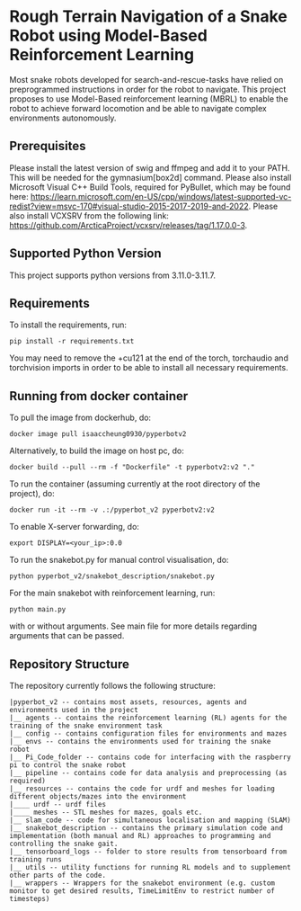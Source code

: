 # Rough Terrain Navigation of a Snake Robot using Model-Based Reinforcement Learning
Most snake robots developed for search-and-rescue-tasks have relied on preprogrammed instructions in order for the robot to navigate. This project proposes to use Model-Based reinforcement learning (MBRL) to enable the robot to achieve forward locomotion and be able to navigate complex environments autonomously.

## Prerequisites
Please install the latest version of swig and ffmpeg and add it to your PATH. This will be needed for the gymnasium[box2d] command. Please also install Microsoft Visual C++ Build Tools, required for PyBullet, which may be found here: https://learn.microsoft.com/en-US/cpp/windows/latest-supported-vc-redist?view=msvc-170#visual-studio-2015-2017-2019-and-2022. Please also install VCXSRV from the following link: https://github.com/ArcticaProject/vcxsrv/releases/tag/1.17.0.0-3. 

## Supported Python Version
This project supports python versions from 3.11.0-3.11.7.

## Requirements
To install the requirements, run:
```
pip install -r requirements.txt
```
You may need to remove the +cu121 at the end of the torch, torchaudio and torchvision imports in order to be able to install all necessary requirements.

## Running from docker container
To pull the image from dockerhub, do:
```
docker image pull isaaccheung0930/pyperbotv2
```
Alternatively, to build the image on host pc, do:
```
docker build --pull --rm -f "Dockerfile" -t pyperbotv2:v2 "."
```
To run the container (assuming currently at the root directory of the project), do:
```
docker run -it --rm -v .:/pyperbot_v2 pyperbotv2:v2
```
To enable X-server forwarding, do:
```
export DISPLAY=<your_ip>:0.0
```
To run the snakebot.py for manual control visualisation, do:
```
python pyperbot_v2/snakebot_description/snakebot.py
```
For the main snakebot with reinforcement learning, run:
```
python main.py
```
with or without arguments. See main file for more details regarding arguments that can be passed.

## Repository Structure
The repository currently follows the following structure:
```
|pyperbot_v2 -- contains most assets, resources, agents and environments used in the project
|__ agents -- contains the reinforcement learning (RL) agents for the training of the snake environment task
|__ config -- contains configuration files for environments and mazes
|__ envs -- contains the environments used for training the snake robot
|__ Pi_Code_folder -- contains code for interfacing with the raspberry pi to control the snake robot
|__ pipeline -- contains code for data analysis and preprocessing (as required)
|__ resources -- contains the code for urdf and meshes for loading different objects/mazes into the environment
|____ urdf -- urdf files
|____ meshes -- STL meshes for mazes, goals etc.
|__ slam_code -- code for simultaneous localisation and mapping (SLAM)
|__ snakebot_description -- contains the primary simulation code and implementation (both manual and RL) approaches to programming and controlling the snake gait.
|__ tensorboard_logs -- folder to store results from tensorboard from training runs
|__ utils -- utility functions for running RL models and to supplement other parts of the code.
|__ wrappers -- Wrappers for the snakebot environment (e.g. custom monitor to get desired results, TimeLimitEnv to restrict number of timesteps)
```
